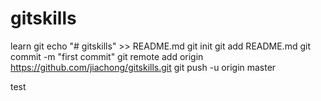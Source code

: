 # gitskills
learn git 
echo "# gitskills" >> README.md
git init
git add README.md
git commit -m "first commit"
git remote add origin https://github.com/jiachong/gitskills.git
git push -u origin master

test 
